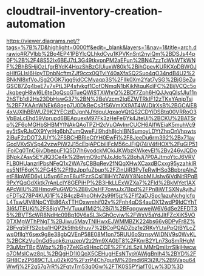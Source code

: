 # cloudtrail-inventory-creation-automation

https://viewer.diagrams.net/?tags=%7B%7D&highlight=0000ff&edit=_blank&layers=1&nav=1&title=arch.drawio#R7Vlbb%2Bo4EP41PBYlcQLhkdCyu1KPVKnSnt2nyiQm%2BDSJs44p0F%2B%2F48S52lx6BEJ7tL3G49tkvpnPM2aEFun%2BN47zzTcWkWTkWNF%2BhB5HjjOzLfgrBYdK4HqzShBzGlUiuxW80k%2BihGpevKURKXoDBWOJoHlfGLIsI6HoyTDnbNcftmZJf9ccx0QTvIY40aXfaSQ2Suo4qO34ndB4U2%2BNkNI8xfVoJSg2OGK7jgg9jdCCMyaqp3S%2FIIk0Xm2Yat7ySG%2BjGSeZuGSC87Zg4beE7v7xPtL3P4sfvkgf1CofONmqN1bKikNtguKdiFC%2BijVCQc5oJkqbegH8wI6L6teDoQspGTueQWiSTXWhrQ%2BDf7Zph6HQJJvqQlsfJlu11n2hSTb1dI2Hs23DbHswG37%2BN%2BeVzcm2IqEZWTRkIF12zTKxYAnjpTsj%2BF7KAAnWNEk68qep7U0DkBeCs3fS6VmXX9AT4WJDIrXsB%2BGCAlE84xVJXlhBBWUZ9K2YECztDJgnNJYdguUgxaoVQtQS2CDYiDSBtq00VRRoO3VbBaLcEhd59Vprupd6BEApuexM97Fk3zHeFe6Yk4JteUj%2BCKU%2BATSrp%2F6oMGHbSHBMYfNAkQAoTPZH2cVuOAvInrCUCH6AIfWEiaK5muhVc9ey5tSvRJsOX9YyrHg6bhZumQweFJl9hdh8jchIBNSumoyLDYtZhpOnVhpwts2iBuF2zDOT2JUY%2FSBCHBRIeCtYH0EwFj%2F8JeeDu6rm392%2Bx71avGodVKvSVSp42vzwPiW2J15cEbjAPCbilIFcM56cJFjQj74iV4fHOX%2FuGIP51iFoiCg0TnC6ivDbepuF1Q5D7lh6vodckMOkiJKWbzKWkevEl%2Bv246vJQDoBNpkZAsy5EYJIQ3Ce4k%2BwjmO9otNJxJdo%2BohJj7P0AJtmoYtcJ6VRVFLB0HUanzrlPbsNFeQ1x2WA7sCBBqRev2fNQqXHwXCaxdBCxxg95yzahkIRes5NfF6gK%2FG45%2Ff9zJppfuZbup%2FZlnUjR3PvTeRwlHSo3BpbreAInZetF8IpWED6yLU5vq6EznE8uifFzzSCsI1IliHYt74WY8NobMIUshv6iVdNitRPqB9PxYQqGdXktk7rAnLcIY8GEPiHP%2B3HkLLExWZXa7%2FId%2BkMYet1AXAPcWlU%2BHmovPuGWD%2B8vDsHF7owuJx7Bpd%2FPn8iWTSXNyAyjhJcFDTs278P4KUG1F%2B4czB4hoOhlv2s99f5jz%2FIf2aDJSpc1azuNchgIcfqL4TswUIV8NpCYEt86AxTTHOxwmhif02v%2Fnh4qDS4auDX12wdP9IdCYhT3I6fJTEUKj%2FS8jqV7HVTuuul1Mj2%2Bi7l%2BFqqgwwejW6V6dSe2EFDT35%2BVTScWR8NdHc09Bp10V6aSL3kGhOcyiw%2FWxV5aYdJItFZcXiK5VO0TXMgWThPNgT%2BJiwu5MayTNIHwxEJWMMBZK224bs66y8DPyFr8Z%2BFvq5lFfS2oba1HQP2k5thb6huv7%2BCoPQADZbz1e2RKvYLtaPpQtBYLcZwsOfllqY6sex9g8e38gbQVEnP58E08M1on75RUU6oStrnsvWIDNV9s0WvKL%2BCKzVu0nGd5uqk6zruzepV2z2fm9XA0bT8%2FKnrB2YLn73qSmRHgMP3uMzrTBcj5Wbz%2Bg7ZeKGs9HncCCE%2FYJtLSzjLMMrQmIIzrSlkjHwcwo7OMsICwz8pL%2BQgHD1I0QoX5CEHugHEsNTyoYAWjgBnIh4%2BYD%2FGH8CzZP689CTJLu0ZkK0%2FzrP4Ch7gurM%2Bmdi6R3i2IU%2B9Vapu64Wwfj%2F2q57q7rR%2FqtvTm53q0Gw%2FTK0S5PYjafT0Lw%3D%3D
